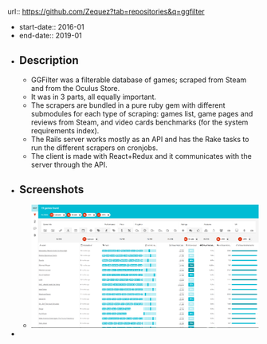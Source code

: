 url:: https://github.com/Zequez?tab=repositories&q=ggfilter

- start-date:: 2016-01
- end-date:: 2019-01
- ## Description
	- GGFilter was a filterable database of games; scraped from Steam and from the Oculus Store.
	- It was in 3 parts, all equally important.
	- The scrapers are bundled in a pure ruby gem with different submodules for each type of scraping: games list, game pages and reviews from Steam, and video cards benchmarks (for the system requirements index).
	- The Rails server works mostly as an API and has the Rake tasks to run the different scrapers on cronjobs.
	- The client is made with React+Redux and it communicates with the server through the API.
- ## Screenshots
	- ![ggfilter.png](../assets/ggfilter_1678634618028_0.png)
-